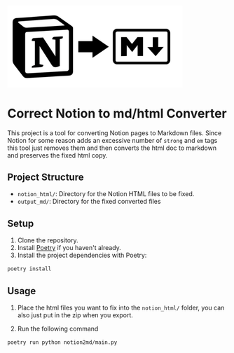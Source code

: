 <img src="assets/icon.png" alt="isolated" width="400"/>

# Correct Notion to md/html Converter

This project is a tool for converting Notion pages to Markdown files. Since Notion for some reason adds an excessive number of `strong` and `em` tags this tool just removes them and then converts the html doc to markdown and preserves the fixed html copy.

## Project Structure

- `notion_html/`: Directory for the Notion HTML files to be fixed.
- `output_md/`: Directory for the fixed converted files

## Setup

1. Clone the repository.
2. Install [Poetry](https://python-poetry.org/docs/#installation) if you haven't already.
3. Install the project dependencies with Poetry:

```sh
poetry install
```

## Usage
1. Place the html files you want to fix into the `notion_html/` folder, you can also just put in the zip when you export.

2. Run the following command

```sh
poetry run python notion2md/main.py
```
